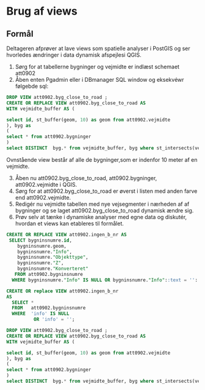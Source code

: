# Brug af views

## Formål

Deltageren afprøver at lave views som spatielle analyser i PostGIS og ser hvorledes ændringer i data dynamisk afspejlesi QGIS.



1. Sørg for at tabellerne bygninger og vejmidte er indlæst schemaet att0902
2. Åben enten Pgadmin eller i DBmanager SQL window og eksekvéwr følgebde sql:


  ```sql
  DROP VIEW att0902.byg_close_to_road ;
  CREATE OR REPLACE VIEW att0902.byg_close_to_road AS
  WITH vejmidte_buffer AS (

  select id, st_buffer(geom, 10) as geom from att0902.vejmidte
  ), byg as
  (
  select * from att0902.bygninger
  )
  select DISTINCT  byg.* from vejmidte_buffer, byg where st_intersects(vejmidte_buffer.geom, byg.geom)
  ```


Ovnstående view består af alle de bygninger,som er indenfor 10 meter af en vejmidte.

3. Åben nu att0902.byg_close_to_road, att0902.bygninger, att0902.vejmidte i QGIS. 
5.  Sørg for at att0902.byg_close_to_road er øverst i listen med anden farve end att0902.vejmidte.
6. Redigér nu vejmidte tabellen med nye vejsegmenter i nærheden af af bygninger og se laget att0902.byg_close_to_road dynamisk ændre sig.
7. Prøv selv at tænke i dynamiske analyser med egne data og diskutér, hvordan et views kan etableres til formålet.

```sql
CREATE OR REPLACE VIEW att0902.ingen_b_nr AS 
 SELECT bygninsnumre.id, 
    bygninsnumre.geom, 
    bygninsnumre."Info", 
    bygninsnumre."Objekttype", 
    bygninsnumre."Z", 
    bygninsnumre."Konverteret"
   FROM att0902.bygninsnumre
  WHERE bygninsnumre."Info" IS NULL OR bygninsnumre."Info"::text = ''::text;
  ```

```sql
CREATE OR replace VIEW att0902.ingen_b_nr 
AS 
  SELECT * 
  FROM   att0902.bygninsnumre 
  WHERE  'info' IS NULL 
          OR 'info' = '';

```
    

```sql
DROP VIEW att0902.byg_close_to_road ;
CREATE OR REPLACE VIEW att0902.byg_close_to_road AS
WITH vejmidte_buffer AS (

select id, st_buffer(geom, 10) as geom from att0902.vejmidte
), byg as
(
select * from att0902.bygninger
)
select DISTINCT  byg.* from vejmidte_buffer, byg where st_intersects(vejmidte_buffer.geom, byg.geom)

```